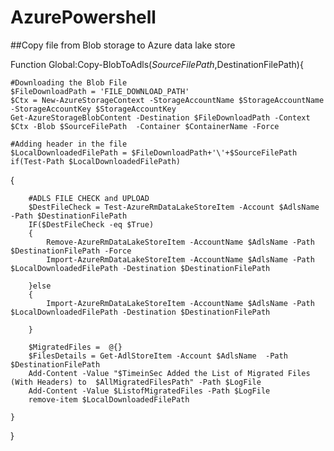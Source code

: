 # AzurePowershell
##Copy file from Blob storage to Azure data lake store 

Function Global:Copy-BlobToAdls($SourceFilePath,$DestinationFilePath){

    #Downloading the Blob File
    $FileDownloadPath = 'FILE_DOWNLOAD_PATH'
    $Ctx = New-AzureStorageContext -StorageAccountName $StorageAccountName -StorageAccountKey $StorageAccountKey
    Get-AzureStorageBlobContent -Destination $FileDownloadPath -Context $Ctx -Blob $SourceFilePath  -Container $ContainerName -Force 
	   
    #Adding header in the file
    $LocalDownloadedFilePath = $FileDownloadPath+'\'+$SourceFilePath
    if(Test-Path $LocalDownloadedFilePath)
{

        #ADLS FILE CHECK and UPLOAD
        $DestFileCheck = Test-AzureRmDataLakeStoreItem -Account $AdlsName  -Path $DestinationFilePath
        IF($DestFileCheck -eq $True)
        {
            Remove-AzureRmDataLakeStoreItem -AccountName $AdlsName -Path $DestinationFilePath -Force
            Import-AzureRmDataLakeStoreItem -AccountName $AdlsName -Path $LocalDownloadedFilePath -Destination $DestinationFilePath

        }else
        {
            Import-AzureRmDataLakeStoreItem -AccountName $AdlsName -Path $LocalDownloadedFilePath -Destination $DestinationFilePath
        
        }

        $MigratedFiles =  @{} 
        $FilesDetails = Get-AdlStoreItem -Account $AdlsName  -Path $DestinationFilePath
        Add-Content -Value "$TimeinSec Added the List of Migrated Files (With Headers) to  $AllMigratedFilesPath" -Path $LogFile
        Add-Content -Value $ListofMigratedFiles -Path $LogFile
        remove-item $LocalDownloadedFilePath
        	
    }
}
